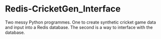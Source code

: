 # Redis-CricketGen_Interface
Two messy Python programmes. One to create synthetic cricket game data and input into a Redis database. The second is a way to interface with the database.
